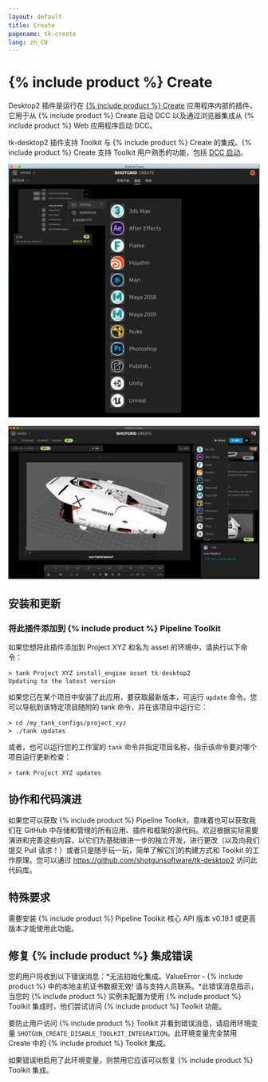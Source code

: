 ```yaml
---
layout: default
title: Create
pagename: tk-create
lang: zh_CN
---
```


# {% include product %} Create

Desktop2 插件是运行在 [{% include product %} Create](https://help.autodesk.com/view/SGSUB/ENU/?guid=SG_Supervisor_Artist_sa_create_sa_intro_create_html) 应用程序内部的插件。它用于从 {% include product %} Create 启动 DCC 以及通过浏览器集成从 {% include product %} Web 应用程序启动 DCC。

tk-desktop2 插件支持 Toolkit 与 {% include product %} Create 的集成。{% include product %} Create 支持 Toolkit 用户熟悉的功能，包括 [DCC 启动](https://help.autodesk.com/view/SGSUB/ENU/?guid=SG_Supervisor_Artist_sa_create_sa_create_artists_html#launching-your-creative-apps)。

![](../images/engines/create-dcc-01.png)

![](../images/engines/create-dcc-02.png)

## 安装和更新

### 将此插件添加到 {% include product %} Pipeline Toolkit

如果您想将此插件添加到 Project XYZ 和名为 asset 的环境中，请执行以下命令：

```
> tank Project XYZ install_engine asset tk-desktop2
Updating to the latest version
```

如果您已在某个项目中安装了此应用，要获取最新版本，可运行 `update` 命令。您可以导航到该特定项目随附的 tank 命令，并在该项目中运行它：

```
> cd /my_tank_configs/project_xyz
> ./tank updates
```

或者，也可以运行您的工作室的 `tank` 命令并指定项目名称，指示该命令要对哪个项目运行更新检查：

```
> tank Project XYZ updates
```

## 协作和代码演进
	
如果您可以获取 {% include product %} Pipeline Toolkit，意味着也可以获取我们在 GitHub 中存储和管理的所有应用、插件和框架的源代码。欢迎根据实际需要演进和完善这些内容，以它们为基础做进一步的独立开发，进行更改（以及向我们提交 Pull 请求！）或者只是随手玩一玩，简单了解它们的构建方式和 Toolkit 的工作原理。您可以通过 https://github.com/shotgunsoftware/tk-desktop2 访问此代码库。

## 特殊要求

需要安装 {% include product %} Pipeline Toolkit 核心 API 版本 v0.19.1 或更高版本才能使用此功能。

## 修复 {% include product %} 集成错误

您的用户将收到以下错误消息：*无法初始化集成。ValueError - {% include product %} 中的本地主机证书数据无效! 请与支持人员联系。*此错误消息指示，当您的 {% include product %} 实例未配置为使用 {% include product %} Toolkit 集成时，他们尝试访问 {% include product %} Toolkit 功能。 

要防止用户访问 {% include product %} Toolkit 并看到错误消息，请启用环境变量 `SHOTGUN_CREATE_DISABLE_TOOLKIT_INTEGRATION`。此环境变量完全禁用 Create 中的 {% include product %} Toolkit 集成。

如果错误地启用了此环境变量，则禁用它应该可以恢复 {% include product %} Toolkit 集成。
